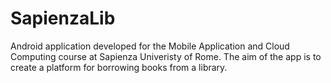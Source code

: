 # SapienzaLib

Android application developed for the Mobile Application and Cloud Computing course at Sapienza Univeristy of Rome.
The aim of the app is to create a platform for borrowing books from a library.
